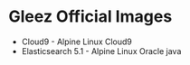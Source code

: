 # Gleez Official Images

 - Cloud9 - Alpine Linux Cloud9
 - Elasticsearch 5.1 - Alpine Linux Oracle java
